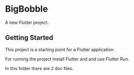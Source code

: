 # BigBobble

A new Flutter project.

## Getting Started

This project is a starting point for a Flutter application.

For running the project install Flutter and and use Flutter Run.

In this folder there are 2 doc files. 




